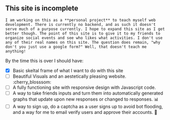 ## This site is incomplete


```
I am working on this as a **personal project** to teach myself web development. There is currently no backend, and as such it doesn't serve much of a purpose currently. I hope to expand this site as I get better though. The point of this site is to give it to my friends to organize social events and see who likes what activities. I don't use any of their real names on this site. The question does remain, "why don't you just use a google form?" Well, that doesn't teach me anything!
```
By the time this is over I should have:

- [x] Basic skeltal frame of what I want to do with this site
- [ ] Beautiful Visuals and an aestetically pleasing website. :cherry_blosssom:
- [ ] A fully functioning site with responsive design with Javascript code.
- [ ] A way to take friends inputs and turn them into automatically generated graphs that update upon new responses or changed to responses. :bar_chart:
- [ ] A way to sign up, do a captcha as a user signs up to avoid bot flooding, and a way for me to email verify users and approve their accounts. 📩
